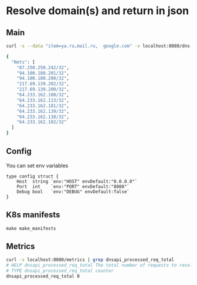 # Resolve domain(s) and return in json

## Main

```bash
curl -s --data "item=ya.ru,mail.ru,  google.com" -v localhost:8080/dns-resolve | jq

{
  "Nets": [
    "87.250.250.242/32",
    "94.100.180.201/32",
    "94.100.180.200/32",
    "217.69.139.202/32",
    "217.69.139.200/32",
    "64.233.162.100/32",
    "64.233.162.113/32",
    "64.233.162.101/32",
    "64.233.162.139/32",
    "64.233.162.138/32",
    "64.233.162.102/32"
  ]
}
```

## Config

You can set env variables

```golang
type config struct {
    Host  string `env:"HOST" envDefault:"0.0.0.0"`
    Port  int    `env:"PORT" envDefault:"8080"`
    Debug bool   `env:"DEBUG" envDefault:false`
}
```

## K8s manifests

```make
make make_manifests
```

## Metrics

```bash
curl -s localhost:8080/metrics | grep dnsapi_processed_req_total
# HELP dnsapi_processed_req_total The total number of requests to resolve
# TYPE dnsapi_processed_req_total counter
dnsapi_processed_req_total 0
```
